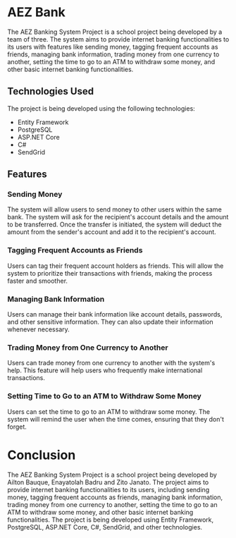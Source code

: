 # AEZ Bank
The AEZ Banking System Project is a school project being developed by a team of three. The system aims to provide internet banking functionalities to its users with features like sending money, tagging frequent accounts as friends, managing bank information, trading money from one currency to another, setting the time to go to an ATM to withdraw some money, and other basic internet banking functionalities.

## Technologies Used
The project is being developed using the following technologies:

* Entity Framework
* PostgreSQL
* ASP.NET Core
* C#
* SendGrid

## Features

### Sending Money
The system will allow users to send money to other users within the same bank. The system will ask for the recipient's account details and the amount to be transferred. Once the transfer is initiated, the system will deduct the amount from the sender's account and add it to the recipient's account.

### Tagging Frequent Accounts as Friends
Users can tag their frequent account holders as friends. This will allow the system to prioritize their transactions with friends, making the process faster and smoother.

### Managing Bank Information
Users can manage their bank information like account details, passwords, and other sensitive information. They can also update their information whenever necessary.

### Trading Money from One Currency to Another
Users can trade money from one currency to another with the system's help. This feature will help users who frequently make international transactions.

### Setting Time to Go to an ATM to Withdraw Some Money
Users can set the time to go to an ATM to withdraw some money. The system will remind the user when the time comes, ensuring that they don't forget.

# Conclusion
The AEZ Banking System Project is a school project being developed by Ailton Bauque, Enayatolah Badru and Zito Janato. The project aims to provide internet banking functionalities to its users, including sending money, tagging frequent accounts as friends, managing bank information, trading money from one currency to another, setting the time to go to an ATM to withdraw some money, and other basic internet banking functionalities. The project is being developed using Entity Framework, PostgreSQL, ASP.NET Core, C#, SendGrid, and other technologies.
